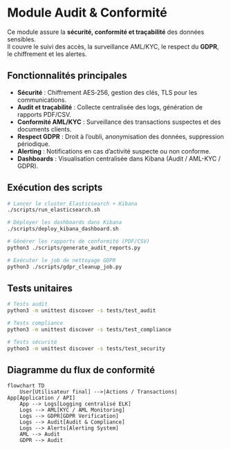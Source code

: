 # Module Audit & Conformité

Ce module assure la **sécurité, conformité et traçabilité** des données sensibles.  
Il couvre le suivi des accès, la surveillance AML/KYC, le respect du **GDPR**, le chiffrement et les alertes.

## Fonctionnalités principales

- **Sécurité** : Chiffrement AES‑256, gestion des clés, TLS pour les communications.
- **Audit et traçabilité** : Collecte centralisée des logs, génération de rapports PDF/CSV.
- **Conformité AML/KYC** : Surveillance des transactions suspectes et des documents clients.
- **Respect GDPR** : Droit à l’oubli, anonymisation des données, suppression périodique.
- **Alerting** : Notifications en cas d’activité suspecte ou non conforme.
- **Dashboards** : Visualisation centralisée dans Kibana (Audit / AML-KYC / GDPR).

## Exécution des scripts

```bash
# Lancer le cluster Elasticsearch + Kibana
./scripts/run_elasticsearch.sh

# Déployer les dashboards dans Kibana
./scripts/deploy_kibana_dashboard.sh

# Générer les rapports de conformité (PDF/CSV)
python3 ./scripts/generate_audit_reports.py

# Exécuter le job de nettoyage GDPR
python3 ./scripts/gdpr_cleanup_job.py
```

## Tests unitaires

```bash
# Tests audit
python3 -m unittest discover -s tests/test_audit

# Tests compliance
python3 -m unittest discover -s tests/test_compliance

# Tests sécurité
python3 -m unittest discover -s tests/test_security
```

## Diagramme du flux de conformité

```mermaid
flowchart TD
    User[Utilisateur final] -->|Actions / Transactions| App[Application / API]
    App --> Logs[Logging centralisé ELK]
    Logs --> AML[KYC / AML Monitoring]
    Logs --> GDPR[GDPR Verification]
    Logs --> Audit[Audit & Compliance]
    Logs --> Alerts[Alerting System]
    AML --> Audit
    GDPR --> Audit
```
